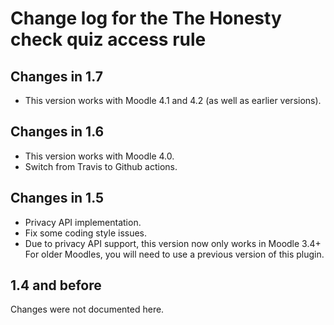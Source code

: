 # Change log for the The Honesty check quiz access rule

## Changes in 1.7

* This version works with Moodle 4.1 and 4.2 (as well as earlier versions).

## Changes in 1.6

* This version works with Moodle 4.0.
* Switch from Travis to Github actions.

## Changes in 1.5

* Privacy API implementation.
* Fix some coding style issues.
* Due to privacy API support, this version now only works in Moodle 3.4+
  For older Moodles, you will need to use a previous version of this plugin.


## 1.4 and before

Changes were not documented here.
